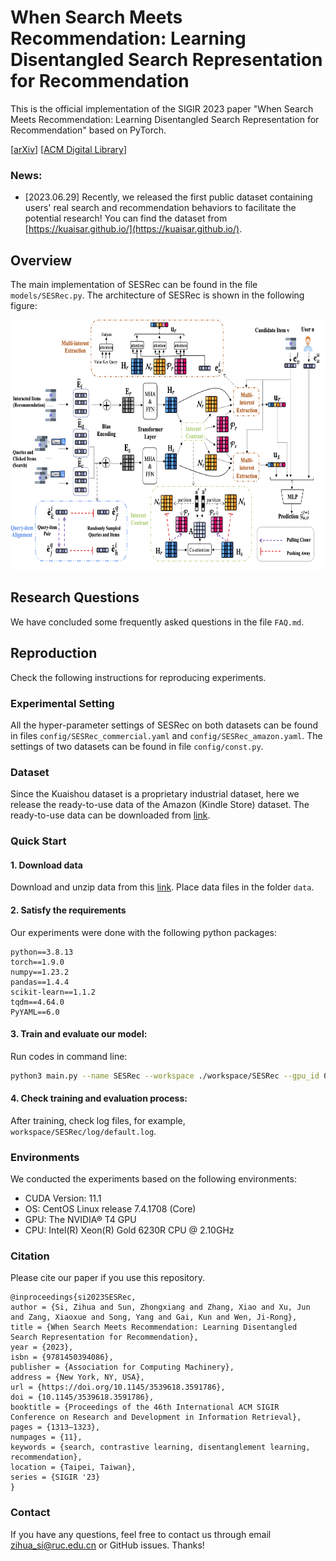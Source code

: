 # When Search Meets Recommendation: Learning Disentangled Search Representation for Recommendation
This is the official implementation of the SIGIR 2023 paper "When Search Meets Recommendation: Learning Disentangled Search Representation for Recommendation" based on PyTorch.

\[[arXiv](https://arxiv.org/abs/2305.10822)\]
\[[ACM Digital Library](https://doi.org/10.1145/3539618.3591786)\]

### News:
* [2023.06.29] Recently, we released the first public dataset containing users' real search and recommendation behaviors to facilitate the potential research! You can find the dataset from [https://kuaisar.github.io/](https://kuaisar.github.io/).


## Overview

The main implementation of SESRec can be found in the file `models/SESRec.py`. 
The architecture of SESRec is shown in the following figure:

<img src="./assest/model.png" width="800" height="400">

## Research Questions

We have concluded some frequently asked questions in the file `FAQ.md`.

## Reproduction
Check the following instructions for reproducing experiments.
### Experimental Setting
All the hyper-parameter settings of SESRec on both datasets can be found in files `config/SESRec_commercial.yaml` and `config/SESRec_amazon.yaml`.
The settings of two datasets can be found in file `config/const.py`.



### Dataset
Since the Kuaishou dataset is a proprietary industrial dataset, here we release the ready-to-use data of the Amazon (Kindle Store) dataset. The ready-to-use data can be downloaded from [link](https://drive.google.com/file/d/1HvdhqzKIRbzjMOlXp9j4Hh5KGvX9oTBw/view?usp=sharing).

### Quick Start
#### 1. Download data
Download and unzip data from this [link](https://drive.google.com/file/d/1HvdhqzKIRbzjMOlXp9j4Hh5KGvX9oTBw/view?usp=sharing). Place data files in the folder `data`.

#### 2. Satisfy the requirements
Our experiments were done with the following python packages:
```
python==3.8.13
torch==1.9.0
numpy==1.23.2
pandas==1.4.4
scikit-learn==1.1.2
tqdm==4.64.0
PyYAML==6.0
```

#### 3. Train and evaluate our model:
Run codes in command line:
```bash
python3 main.py --name SESRec --workspace ./workspace/SESRec --gpu_id 0  --epochs 30 --model SESRec  --batch_size 256 --dataset_name amazon
```

#### 4. Check training and evaluation process:
After training, check log files, for example, `workspace/SESRec/log/default.log`.

### Environments

We conducted the experiments based on the following environments:
* CUDA Version: 11.1
* OS: CentOS Linux release 7.4.1708 (Core)
* GPU: The NVIDIA® T4 GPU
* CPU: Intel(R) Xeon(R) Gold 6230R CPU @ 2.10GHz

### Citation
Please cite our paper if you use this repository.

```
@inproceedings{si2023SESRec,
author = {Si, Zihua and Sun, Zhongxiang and Zhang, Xiao and Xu, Jun and Zang, Xiaoxue and Song, Yang and Gai, Kun and Wen, Ji-Rong},
title = {When Search Meets Recommendation: Learning Disentangled Search Representation for Recommendation},
year = {2023},
isbn = {9781450394086},
publisher = {Association for Computing Machinery},
address = {New York, NY, USA},
url = {https://doi.org/10.1145/3539618.3591786},
doi = {10.1145/3539618.3591786},
booktitle = {Proceedings of the 46th International ACM SIGIR Conference on Research and Development in Information Retrieval},
pages = {1313–1323},
numpages = {11},
keywords = {search, contrastive learning, disentanglement learning, recommendation},
location = {Taipei, Taiwan},
series = {SIGIR '23}
}
```


### Contact
If you have any questions, feel free to contact us through email zihua_si@ruc.edu.cn or GitHub issues. Thanks!
